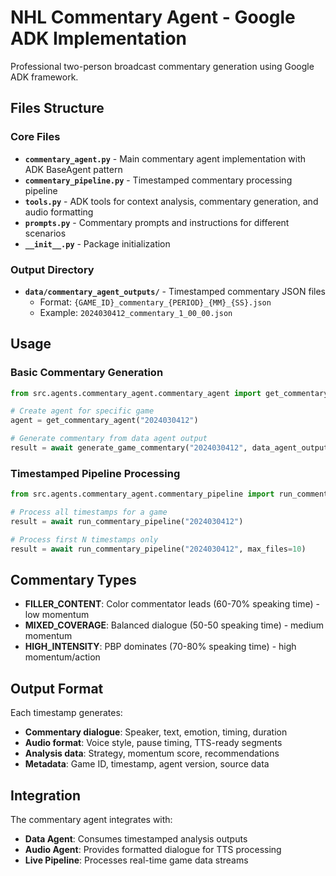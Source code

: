 # NHL Commentary Agent - Google ADK Implementation

Professional two-person broadcast commentary generation using Google ADK framework.

## Files Structure

### Core Files
- **`commentary_agent.py`** - Main commentary agent implementation with ADK BaseAgent pattern
- **`commentary_pipeline.py`** - Timestamped commentary processing pipeline 
- **`tools.py`** - ADK tools for context analysis, commentary generation, and audio formatting
- **`prompts.py`** - Commentary prompts and instructions for different scenarios
- **`__init__.py`** - Package initialization

### Output Directory
- **`data/commentary_agent_outputs/`** - Timestamped commentary JSON files
  - Format: `{GAME_ID}_commentary_{PERIOD}_{MM}_{SS}.json`
  - Example: `2024030412_commentary_1_00_00.json`

## Usage

### Basic Commentary Generation
```python
from src.agents.commentary_agent.commentary_agent import get_commentary_agent, generate_game_commentary

# Create agent for specific game
agent = get_commentary_agent("2024030412")

# Generate commentary from data agent output
result = await generate_game_commentary("2024030412", data_agent_output)
```

### Timestamped Pipeline Processing
```python
from src.agents.commentary_agent.commentary_pipeline import run_commentary_pipeline

# Process all timestamps for a game
result = await run_commentary_pipeline("2024030412")

# Process first N timestamps only
result = await run_commentary_pipeline("2024030412", max_files=10)
```

## Commentary Types

- **FILLER_CONTENT**: Color commentator leads (60-70% speaking time) - low momentum
- **MIXED_COVERAGE**: Balanced dialogue (50-50 speaking time) - medium momentum  
- **HIGH_INTENSITY**: PBP dominates (70-80% speaking time) - high momentum/action

## Output Format

Each timestamp generates:
- **Commentary dialogue**: Speaker, text, emotion, timing, duration
- **Audio format**: Voice style, pause timing, TTS-ready segments
- **Analysis data**: Strategy, momentum score, recommendations
- **Metadata**: Game ID, timestamp, agent version, source data

## Integration

The commentary agent integrates with:
- **Data Agent**: Consumes timestamped analysis outputs
- **Audio Agent**: Provides formatted dialogue for TTS processing
- **Live Pipeline**: Processes real-time game data streams